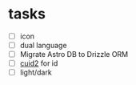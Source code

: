 # tasks

- [ ] icon
- [ ] dual language
- [ ] Migrate Astro DB to Drizzle ORM
- [ ] [cuid2](https://github.com/paralleldrive/cuid2) for id 
- [ ] light/dark
